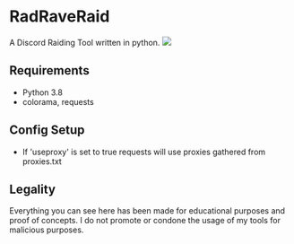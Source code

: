 # RadRaveRaid
A Discord Raiding Tool written in python.
![](https://raw.githubusercontent.com/riaaaaaaaa/RadRaveRaid/master/screenie.png)

## Requirements
  - Python 3.8
  - colorama, requests

## Config Setup
  - If 'useproxy' is set to true requests will use proxies gathered from proxies.txt

## Legality
Everything you can see here has been made for educational purposes and proof of concepts. I do not promote or condone the usage of my tools for malicious purposes.
